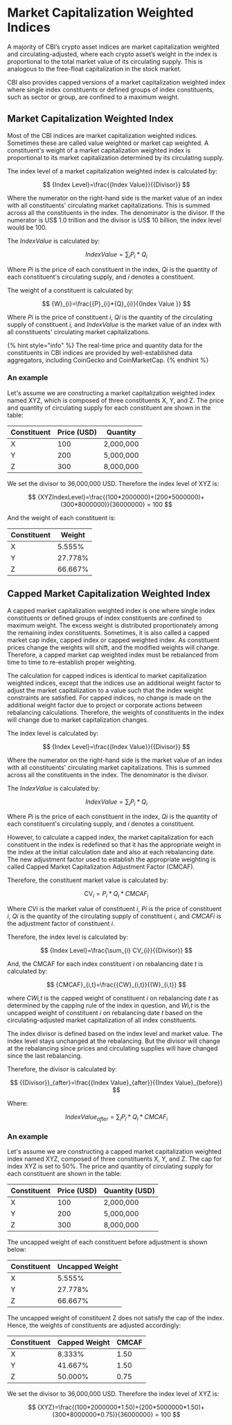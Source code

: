 # Market Capitalization Weighted Indices

A majority of CBI’s crypto asset indices are market capitalization weighted and circulating-adjusted, where each crypto asset’s weight in the index is proportional to the total market value of its circulating supply. This is analogous to the free-float capitalization in the stock market.

CBI also provides capped versions of a market capitalization weighted index where single index constituents or defined groups of index constituents, such as sector or group, are confined to a maximum weight.

## Market Capitalization Weighted Index

Most of the CBI indices are market capitalization weighted indices. Sometimes these are called value weighted or market cap weighted. A constituent's weight of a market capitalization weighted index is proportional to its market capitalization determined by its circulating supply.&#x20;

The index level of a market capitalization weighted index is calculated by:

$$
{Index Level}=\frac{{Index Value}}{{Divisor}}
$$

Where the numerator on the right-hand side is the market value of an index with all constituents' circulating market capitalizations. This is summed across all the constituents in the index. The denominator is the divisor. If the numerator is US$ 1.0 trillion and the divisor is US$ 10 billion, the index level would be 100.

The _IndexValue_ is calculated by:

$$
{Index Value}={\sum_{i} P_{i} * Q_{i}}
$$

Where _Pi_ is the price of each constituent in the index, _Qi_ is the quantity of each constituent's circulating supply, and _i_ denotes a constituent.

The weight of a constituent is calculated by:

$$
{W}_{i}=\frac{{P}_{i}*{Q}_{i}}{{Index Value }}
$$

Where _Pi_ is the price of constituent _i_, _Qi_ is the quantity of the circulating supply of constituent _i,_ and _IndexValue_ is the market value of an index with all constituents' circulating market capitalizations.

{% hint style="info" %}
The real-time price and quantity data for the constituents in CBI indices are provided by well-established data aggregators, including CoinGecko and CoinMarketCap.&#x20;
{% endhint %}

### An example

Let's assume we are constructing a market capitalization weighted index named XYZ, which is composed of three constituents X, Y, and Z. The price and quantity of circulating supply for each constituent are shown in the table:&#x20;

| Constituent | Price (USD) | Quantity  |
| ----------- | ----------- | --------- |
| X           | 100         | 2,000,000 |
| Y           | 200         | 5,000,000 |
| Z           | 300         | 8,000,000 |

We set the divisor to 36,000,000 USD. Therefore the index level of XYZ is:

$$
{XYZIndexLevel}=\frac{(100*2000000)+(200*5000000)+(300*8000000)}{36000000} = 100
$$

And the weight of each constituent is:

| Constituent | Weight  |
| ----------- | ------- |
| X           | 5.555%  |
| Y           | 27.778% |
| Z           | 66.667% |

## Capped Market Capitalization Weighted Index

A capped market capitalization weighted index is one where single index constituents or defined groups of index constituents are confined to maximum weight. The excess weight is distributed proportionately among the remaining index constituents. Sometimes, it is also called a capped market cap index, capped index or capped weighted index. As constituent prices change the weights will shift, and the modified weights will change. Therefore, a capped market cap weighted index must be rebalanced from time to time to re-establish proper weighting.&#x20;

The calculation for capped indices is identical to market capitalization weighted indices, except that the indices use an additional weight factor to adjust the market capitalization to a value such that the index weight constraints are satisfied. For capped indices, no change is made on the additional weight factor due to project or corporate actions between rebalancing calculations. Therefore, the weights of constituents in the index will change due to market capitalization changes.&#x20;

The index level is calculated by:

$$
{Index Level}=\frac{{Index Value}}{{Divisor}}
$$

Where the numerator on the right-hand side is the market value of an index with all constituents' circulating market capitalizations. This is summed across all the constituents in the index. The denominator is the divisor.&#x20;

The _IndexValue_ is calculated by:

$$
{Index Value}={\sum_{i} P_{i} * Q_{i}}
$$

Where _Pi_ is the price of each constituent in the index, _Qi_ is the quantity of each constituent's circulating supply, and _i_ denotes a constituent.

However, to calculate a capped index, the market capitalization for each constituent in the index is redefined so that it has the appropriate weight in the index at the initial calculation date and also at each rebalancing date. The new adjustment factor used to establish the appropriate weighting is called Capped Market Capitalization Adjustment Factor (CMCAF).&#x20;

Therefore, the constituent market value is calculated by:

$$
\text {CV}_{i}={P_{i} * Q_{i} * CMCAF_{i}}
$$

Where _CVi_ is the market value of constituent _i_, _Pi_ is the price of constituent _i_, _Qi_ is the quantity of the circulating supply of constituent _i,_ and _CMCAFi_ is the adjustment factor of constituent _i_.

Therefore, the index level is calculated by:

$$
{Index Level}=\frac{\sum_{i} CV_{i}}{{Divisor}}
$$

And, the CMCAF for each index constituent _i_ on rebalancing date _t_ is calculated by:

$$
{CMCAF}_{i,t}=\frac{{CW}_{i,t}}{{W}_{i,t}}
$$

where _CWi,t_ is the capped weight of constituent _i_ on rebalancing date _t_ as determined by the capping rule of the index in question, and _Wi,t_ is the uncapped weight of constituent _i_ on rebalancing date _t_ based on the circulating-adjusted market capitalization of all index constituents.

The index divisor is defined based on the index level and market value. The index level stays unchanged at the rebalancing. But the divisor will change at the rebalancing since prices and circulating supplies will have changed since the last rebalancing.

Therefore, the divisor is calculated by:

$$
{{Divisor}}_{after}=\frac{{Index Value}_{after}}{{Index Value}_{before}}
$$

Where:

$$
{Index Value}_{after}={\sum_{i} P_{i} * Q_{i}} * {CMCAF}_{i}
$$

### An example

Let's assume we are constructing a capped market capitalization weighted index named XYZ, composed of three constituents X, Y, and Z. The cap for index XYZ is set to 50%.  The price and quantity of circulating supply for each constituent are shown in the table:&#x20;

| Constituent | Price (USD) | Quantity (USD) |
| ----------- | ----------- | -------------- |
| X           | 100         | 2,000,000      |
| Y           | 200         | 5,000,000      |
| Z           | 300         | 8,000,000      |

The uncapped weight of each constituent before adjustment is shown below:

| Constituent | Uncapped Weight |
| ----------- | --------------- |
| X           | 5.555%          |
| Y           | 27.778%         |
| Z           | 66.667%         |

The uncapped weight of constituent Z does not satisfy the cap of the index. Hence, the weights of constituents are adjusted accordingly:

| Constituent | Capped Weight | CMCAF |
| ----------- | ------------- | ----- |
| X           | 8.333%        | 1.50  |
| Y           | 41.667%       | 1.50  |
| Z           | 50.000%       | 0.75  |

We set the divisor to 36,000,000 USD. Therefore the index level of XYZ is:

$$
{XYZ}=\frac{(100*2000000*1.50)+(200*5000000*1.50)+(300*8000000*0.75)}{36000000} = 100
$$
